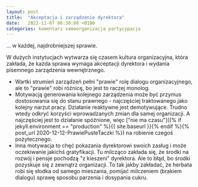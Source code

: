 ```yaml
---
layout: post
title:  "Akceptacja i zarządzenie dyrektora"
date:   2022-11-07 06:30:00 +0100
categories: komentarz samoorganizacja partycypacja
---
```


... w każdej, najdrobniejszej sprawie.

W dużych instytucjach wytwarza się czasem kultura organizacyjna, która zakłada, że każda sprawa wymaga akceptacji dyrektora i wydania pisemnego zarządzenia wewnętrznego.

* Wartki strumień zarządzeń pełni "prawie" rolę dialogu organizacyjnego, ale to "prawie" robi różnicę, bo jest to raczej monolog.
* Motywacją generowania kolejnego zarządzenia może być przymus dostosowania się do stanu prawnego - najczęściej traktowanego jako kolejny narzut pracy. Działanie reaktywne jest demotywujące. Trudno wtedy odkryć korzyści wprowadzanych zmian dla samej organizacji. A najczęściej jest to działanie spóźnione, więc 
["nie ma czasu"]({% if jekyll.environment == "production" %}{{ site.baseurl }}{% endif %}{% post_url 2020-12-12-PrawiePusteTaczki %})
 na robienie czegoś pożytecznego.
* Inna motywacja to chęć pokazania dyrektorowi swoich zasług i może oczekiwanie jakichś gratyfikacji. Tu milcząco zakłada się, że środki na rozwój i pensje pochodzą "z kieszeni" dyrektora. Ale to błąd, bo środki pozyskuje się z zewnątrz organizacji. To tak jakby zakładać, że herbata robi się słodka od samego mieszania, pomijać milczeniem (brakiem dialogu) sprawę sposobu parzenia i dosypania cukru.

